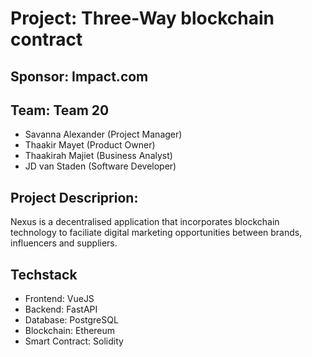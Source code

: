 # Project: Three-Way blockchain contract

## Sponsor: Impact.com

## Team: Team 20

- Savanna Alexander (Project Manager)
- Thaakir Mayet (Product Owner)
- Thaakirah Majiet (Business Analyst)
- JD van Staden (Software Developer)

## Project Descriprion:

Nexus is a decentralised application that incorporates blockchain technology to faciliate digital marketing opportunities between brands, influencers and suppliers. 

## Techstack

- Frontend: VueJS
- Backend: FastAPI
- Database: PostgreSQL
- Blockchain: Ethereum
- Smart Contract: Solidity
